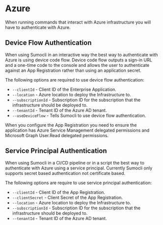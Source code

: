 # Azure

When running commands that interact with Azure infrastructure you will have to authenticate with Azure.

## Device Flow Authentication

When using Sumocli in an interactive way the best way to authenticate with Azure is using device code flow. Device code flow outputs a sign-in URL and a one-time code to the console and allows the user to authenticate against an App Registration rather than using an application secret.

The following options are required to use device flow authentication:

* `--clientId` - Client ID of the Enterprise Application.
* `--location` - Azure location to deploy the Infrastructure to.
* `--subscriptionId` - Subscription ID for the subscription that the infrastructure should be deployed to.
* `--tenantId` - Tenant ID of the Azure AD tenant.
* `--useDeviceFlow` - Tells Sumocli to use device flow authentication.

When you configure the App Registration you need to ensure the application has Azure Service Management delegated permissions and Microsoft Graph User.Read delegated permissions.

## Service Principal Authentication

When using Sumocli in a CI/CD pipeline or in a script the best way to authenticate with Azure using a service principal. Currently Sumocli only supports secret based authentication not certificate based.

The following options are require to use service principal authentication:

* `--clientId` - Client ID of the App Registration.
* `--clientSecret` - Client Secret of the App Registration.
* `--location` - Azure location to deploy the Infrastructure to.
* `--subscriptionId` - Subscription ID for the subscription that the infrastructure should be deployed to.
* `--tenantId` - Tenant ID of the Azure AD tenant.

